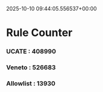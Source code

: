 2025-10-10 09:44:05.556537+00:00
# Rule Counter 
 ### UCATE : 408990

 ### Veneto : 526683

 ### Allowlist : 13930
